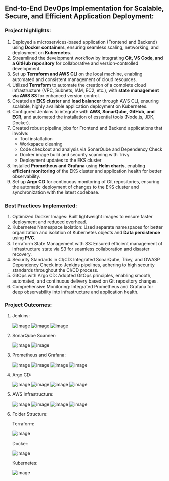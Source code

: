 ## End-to-End DevOps Implementation for Scalable, Secure, and Efficient Application Deployment:

### Project highlights:

1. Deployed a microservices-based application (Frontend and Backend) using **Docker containers**, ensuring seamless scaling, networking, and deployment on **Kubernetes**.
2. Streamlined the development workflow by integrating **Git, VS Code, and a GitHub repository** for collaborative and version-controlled development.
3. Set up **Terraform and AWS CLI** on the local machine, enabling automated and consistent management of cloud resources.
4. Utilized **Terraform** to automate the creation of a complete cloud infrastructure (VPC, Subnets, IAM, EC2, etc.), with **state management via AWS S3** for enhanced version control.
5. Created an **EKS cluster** and **load balancer** through AWS CLI, ensuring scalable, highly available application deployment on Kubernetes.
6. Configured Jenkins to integrate with **AWS, SonarQube, GitHub, and ECR**, and automated the installation of essential tools (Node.js, JDK, Docker).
7. Created robust pipeline jobs for Frontend and Backend applications that involve:
    - Tool installation
    - Workspace cleaning
    - Code checkout and analysis via SonarQube and Dependency Check
    - Docker image build and security scanning with Trivy
    - Deployment updates to the EKS cluster
8. Installed **Prometheus and Grafana** using **Helm charts**, enabling **efficient monitoring** of the EKS cluster and application health for better observability.
9. Set up **Argo CD** for continuous monitoring of Git repositories, ensuring the automatic deployment of changes to the EKS cluster and synchronization with the latest codebase.

### Best Practices Implemented:

1. Optimized Docker Images: Built lightweight images to ensure faster deployment and reduced overhead.
2. Kubernetes Namespace Isolation: Used separate namespaces for better organization and isolation of Kubernetes objects and **Data persistence** using **PVC**.
3. Terraform State Management with S3: Ensured efficient management of infrastructure state via S3 for seamless collaboration and disaster recovery.
4. Security Standards in CI/CD: Integrated SonarQube, Trivy, and OWASP Dependency Check into Jenkins pipelines, adhering to high security standards throughout the CI/CD process.
5. GitOps with Argo CD: Adopted GitOps principles, enabling smooth, automated, and continuous delivery based on Git repository changes.
6. Comprehensive Monitoring: Integrated Prometheus and Grafana for deep observability into infrastructure and application health.

### Project Outcomes:

1. Jenkins:
   
      ![image](https://github.com/user-attachments/assets/4362135f-a439-4628-8a22-5ff408f155b1)
      ![image](https://github.com/user-attachments/assets/09482bb7-f7b8-4a27-97b4-b8f82fafcc77)
      ![image](https://github.com/user-attachments/assets/19c53883-7615-453c-b9a3-57190f69d443)

2. SonarQube Scanner:

      ![image](https://github.com/user-attachments/assets/54ad762a-8b97-498b-9edf-97b08765b1b6)
      ![image](https://github.com/user-attachments/assets/efa44f27-18eb-402e-9416-a5eea99bd7ec)

3. Prometheus and Grafana:

      ![image](https://github.com/user-attachments/assets/fdf0c04a-5e47-45f8-abb4-3b4a6dc3a54c)
      ![image](https://github.com/user-attachments/assets/e589e018-ec48-48de-aa4f-f11a85ab9828)
      ![image](https://github.com/user-attachments/assets/a36278cc-e351-4093-9673-c0071e8df5e6)
      ![image](https://github.com/user-attachments/assets/e963ee84-b97e-4d05-8257-f122a1557589)

5. Argo CD:

      ![image](https://github.com/user-attachments/assets/515d33df-23c2-4d26-8b0f-53067588023d)
      ![image](https://github.com/user-attachments/assets/6c85843b-934d-480d-966d-2560468f0819)
      ![image](https://github.com/user-attachments/assets/fdfa2301-9150-48e2-a593-99191be2fa3f)
      ![image](https://github.com/user-attachments/assets/5f0efc27-b411-4839-b7a4-4b1d75015d4e)

6. AWS Infrastructure:

      ![image](https://github.com/user-attachments/assets/f9a9923b-316c-4159-824d-d3fef32f7242)
      ![image](https://github.com/user-attachments/assets/75ac033e-5a06-4d42-91d1-5a72d756b6ef)
      ![image](https://github.com/user-attachments/assets/05661a20-118c-4479-af17-82ddad11b730)
      ![image](https://github.com/user-attachments/assets/62ac7b2e-4fba-4f41-97f0-02684fc24847)
   
7. Folder Structure:

   Terraform:
   
      ![image](https://github.com/user-attachments/assets/b06ddca2-4609-4cc0-9c84-02b4a52ae275)

   Docker:

      ![image](https://github.com/user-attachments/assets/df0c9bc0-ccd1-4474-8914-fa9f62e4d23d)

   Kubernetes:

     ![image](https://github.com/user-attachments/assets/ae721f06-ac23-4ab4-ac05-b034e3a78df8)

